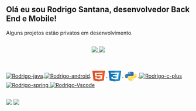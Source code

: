 ## Olá eu sou Rodrigo Santana, desenvolvedor Back End e Mobile!

Alguns projetos estão privatos em desenvolvimento.

##
<div align="center">
  <a href="https://github.com/DevRodrigoSantana">
  <img height="180em" src="https://github-readme-stats.vercel.app/api?username=DevRodrigoSantana&show_icons=true&theme=cobalt&include_all_commits=true&count_private=true"/>
  <img height="180em" src="https://github-readme-stats.vercel.app/api/top-langs/?username=DevRodrigoSantana&layout=compact&langs_count=7&theme=cobalt"/>
</div>
 
##

<div style="display: inline_block"><br>
  <img align="center" alt="Rodrigo-java" height="40" width="60" src="https://img.shields.io/badge/Java-ED8B00?style=for-the-badge&logo=openjdk&logoColor=white">
 <img align="center" alt="Rodrigo-android" height="40" width="60" src="https://img.shields.io/badge/Android-3DDC84?style=for-the-badge&logo=android&logoColor=white">
  <img align="center" alt="Rodrigo-HTML" height="30" width="40" src="https://raw.githubusercontent.com/devicons/devicon/master/icons/html5/html5-original.svg">
  <img align="center" alt="Rodrigo-CSS" height="30" width="40" src="https://raw.githubusercontent.com/devicons/devicon/master/icons/css3/css3-original.svg">
  <img align="center" alt="Rodrigo-Python" height="30" width="40" src="https://raw.githubusercontent.com/devicons/devicon/master/icons/python/python-original.svg">
  <img align="center" alt="Rodrigo-c-plus" height="40" width="60" src="https://img.shields.io/badge/C%2B%2B-00599C?style=for-the-badge&logo=c%2B%2B&logoColor=white">
    <img align="center" alt="Rodrigo-spring" height="40" width="60" src="https://img.shields.io/badge/Spring-6DB33F?style=for-the-badge&logo=spring&logoColor=white">
    <img align="center" alt="Rodrigo-Vscode" height="30" width="40" src="https://cdn.jsdelivr.net/gh/devicons/devicon/icons/vscode/vscode-original.svg" />
</div>

  
  ##
 
<div> 
  
  <a href="https://www.instagram.com/devrodrigosantana/" target="_blank"><img src="https://img.shields.io/badge/-Instagram-%23E4405F?style=for-the-badge&logo=instagram&logoColor=white" target="_blank"></a>
  <a href="https://www.linkedin.com/in/rodrigo-santana-8966b6222/" target="_blank"><img src="https://img.shields.io/badge/-LinkedIn-%230077B5?style=for-the-badge&logo=linkedin&logoColor=white" target="_blank"></a> 

</div>



